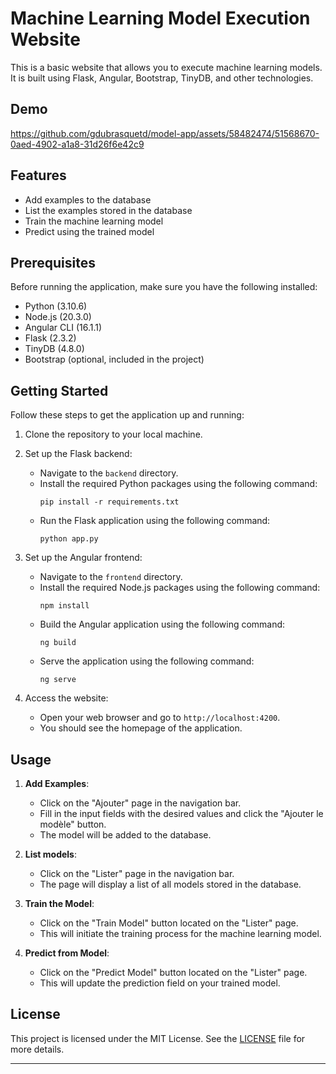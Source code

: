 # Machine Learning Model Execution Website

This is a basic website that allows you to execute machine learning models. It is built using Flask, Angular, Bootstrap, TinyDB, and other technologies.

## Demo

https://github.com/gdubrasquetd/model-app/assets/58482474/51568670-0aed-4902-a1a8-31d26f6e42c9

## Features

- Add examples to the database
- List the examples stored in the database
- Train the machine learning model
- Predict using the trained model

## Prerequisites

Before running the application, make sure you have the following installed:

- Python (3.10.6)
- Node.js (20.3.0)
- Angular CLI (16.1.1)
- Flask (2.3.2)
- TinyDB (4.8.0)
- Bootstrap (optional, included in the project)

## Getting Started

Follow these steps to get the application up and running:

1. Clone the repository to your local machine.

2. Set up the Flask backend:
   - Navigate to the `backend` directory.
   - Install the required Python packages using the following command:
     ```
     pip install -r requirements.txt
     ```
   - Run the Flask application using the following command:
     ```
     python app.py
     ```

3. Set up the Angular frontend:
   - Navigate to the `frontend` directory.
   - Install the required Node.js packages using the following command:
     ```
     npm install
     ```
   - Build the Angular application using the following command:
     ```
     ng build
     ```
   - Serve the application using the following command:
     ```
     ng serve
     ```

4. Access the website:
   - Open your web browser and go to `http://localhost:4200`.
   - You should see the homepage of the application.

## Usage

1. **Add Examples**:
   - Click on the "Ajouter" page in the navigation bar.
   - Fill in the input fields with the desired values and click the "Ajouter le modèle" button.
   - The model will be added to the database.

2. **List models**:
   - Click on the "Lister" page in the navigation bar.
   - The page will display a list of all models stored in the database.

3. **Train the Model**:
   - Click on the "Train Model" button located on the "Lister" page.
   - This will initiate the training process for the machine learning model.
  
4. **Predict from Model**:
   - Click on the "Predict Model" button located on the "Lister" page.
   - This will update the prediction field on your trained model.

## License

This project is licensed under the MIT License. See the [LICENSE](LICENSE) file for more details.

---
